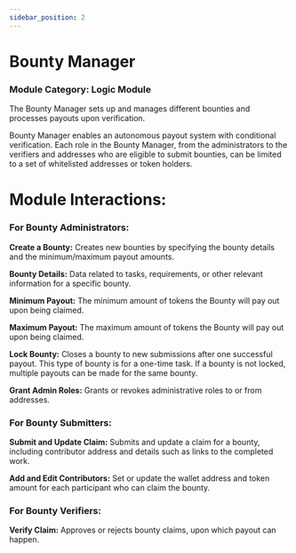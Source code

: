```yaml
---
sidebar_position: 2
---
```



# Bounty Manager
### Module Category: Logic Module 

The Bounty Manager sets up and manages different bounties and processes payouts upon verification. 

Bounty Manager enables an autonomous payout system with conditional verification. Each role in the Bounty Manager, from the administrators to the verifiers and addresses who are eligible to submit bounties, can be limited to a set of whitelisted addresses or token holders.

# Module Interactions:

### For Bounty Administrators:

**Create a Bounty:** Creates new bounties by specifying the bounty details and the minimum/maximum payout amounts.

**Bounty Details:** Data related to tasks, requirements, or other relevant information for a specific bounty. 

**Minimum Payout:** The minimum amount of tokens the Bounty will pay out upon being claimed.

**Maximum Payout:**  The maximum amount of tokens the Bounty will pay out upon being claimed.

**Lock Bounty:** Closes a bounty to new submissions after one successful payout. This type of bounty is for a one-time task. If a bounty is not locked, multiple payouts can be made for the same bounty.
 
**Grant Admin Roles:** Grants or revokes administrative roles to or from addresses.


### For Bounty Submitters: 

**Submit and Update Claim:** Submits and update a claim for a bounty, including contributor address and details such as links to the completed work.

**Add and Edit Contributors:** Set or update the wallet address and token amount for each participant who can claim the bounty.

### For Bounty Verifiers:

**Verify Claim:** Approves or rejects bounty claims, upon which payout can happen.

